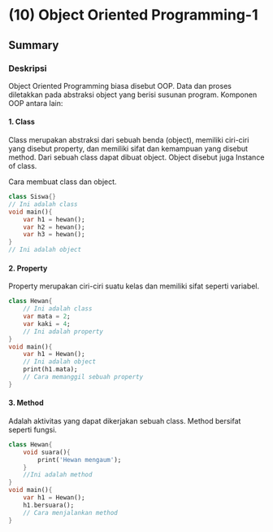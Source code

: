 # (10) Object Oriented Programming-1

## Summary

### Deskripsi
Object Oriented Programming biasa disebut OOP. Data dan proses diletakkan pada abstraksi object yang berisi susunan program. Komponen OOP antara lain:

#### 1. Class
Class merupakan abstraksi dari sebuah benda (object), memiliki ciri-ciri yang disebut property, dan memiliki sifat dan kemampuan yang disebut method.
Dari sebuah class dapat dibuat object. Object disebut juga Instance of class.

Cara membuat class dan object.
```dart
class Siswa{}
// Ini adalah class
void main(){
    var h1 = hewan();
    var h2 = hewan();
    var h3 = hewan();
}
// Ini adalah object
```

#### 2. Property
Property merupakan ciri-ciri suatu kelas dan memiliki sifat seperti variabel.

```dart
class Hewan{
    // Ini adalah class
    var mata = 2;
    var kaki = 4;
    // Ini adalah property
}
void main(){
    var h1 = Hewan();
    // Ini adalah object
    print(h1.mata);
    // Cara memanggil sebuah property
}   
```

#### 3. Method
Adalah aktivitas yang dapat dikerjakan sebuah class. Method bersifat seperti fungsi.

```dart
class Hewan{
    void suara(){
        print('Hewan mengaum');
    }
    //Ini adalah method
}
void main(){
    var h1 = Hewan();
    h1.bersuara();
    // Cara menjalankan method
}
```